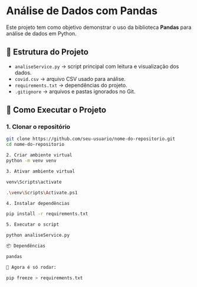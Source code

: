# Análise de Dados com Pandas

Este projeto tem como objetivo demonstrar o uso da biblioteca **Pandas** para análise de dados em Python.

## 📂 Estrutura do Projeto
- `analiseService.py` → script principal com leitura e visualização dos dados.
- `covid.csv` → arquivo CSV usado para análise.
- `requirements.txt` → dependências do projeto.
- `.gitignore` → arquivos e pastas ignorados no Git.

## 🚀 Como Executar o Projeto

### 1. Clonar o repositório
```bash
git clone https://github.com/seu-usuario/nome-do-repositorio.git
cd nome-do-repositorio

2. Criar ambiente virtual
python -m venv venv

3. Ativar ambiente virtual

venv\Scripts\activate

.\venv\Scripts\Activate.ps1

4. Instalar dependências

pip install -r requirements.txt

5. Executar o script

python analiseService.py

📦 Dependências

pandas

📌 Agora é só rodar:

pip freeze > requirements.txt
